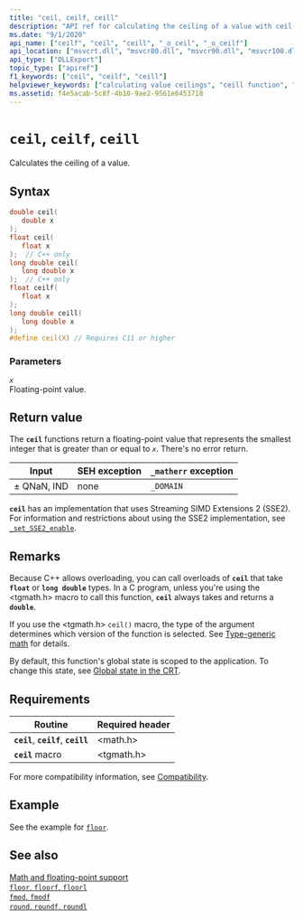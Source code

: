 ```yaml
---
title: "ceil, ceilf, ceill"
description: "API ref for calculating the ceiling of a value with ceil()."
ms.date: "9/1/2020"
api_name: ["ceilf", "ceil", "ceill", "_o_ceil", "_o_ceilf"]
api_location: ["msvcrt.dll", "msvcr80.dll", "msvcr90.dll", "msvcr100.dll", "msvcr100_clr0400.dll", "msvcr110.dll", "msvcr110_clr0400.dll", "msvcr120.dll", "msvcr120_clr0400.dll", "ucrtbase.dll", "ntdll.dll", "api-ms-win-crt-math-l1-1-0.dll", "api-ms-win-crt-private-l1-1-0.dll"]
api_type: ["DLLExport"]
topic_type: ["apiref"]
f1_keywords: ["ceil", "ceilf", "ceill"]
helpviewer_keywords: ["calculating value ceilings", "ceill function", "ceil function", "ceilf function"]
ms.assetid: f4e5acab-5c8f-4b10-9ae2-9561e6453718
---
```

# `ceil`, `ceilf`, `ceill`

Calculates the ceiling of a value.

## Syntax

```C
double ceil(
   double x
);
float ceil(
   float x
);  // C++ only
long double ceil(
   long double x
);  // C++ only
float ceilf(
   float x
);
long double ceill(
   long double x
);
#define ceil(X) // Requires C11 or higher
```

### Parameters

*`x`*\
Floating-point value.

## Return value

The **`ceil`** functions return a floating-point value that represents the smallest integer that is greater than or equal to *`x`*. There's no error return.

| Input | SEH exception | `_matherr` exception |
|---|---|---|
| ± QNaN, IND | none | `_DOMAIN` |

**`ceil`** has an implementation that uses Streaming SIMD Extensions 2 (SSE2). For information and restrictions about using the SSE2 implementation, see [`_set_SSE2_enable`](set-sse2-enable.md).

## Remarks

Because C++ allows overloading, you can call overloads of **`ceil`** that take **`float`** or **`long double`** types. In a C program, unless you're using the \<tgmath.h> macro to call this function, **`ceil`** always takes and returns a **`double`**.

If you use the \<tgmath.h> `ceil()` macro, the type of the argument determines which version of the function is selected. See [Type-generic math](../tgmath.md) for details.

By default, this function's global state is scoped to the application. To change this state, see [Global state in the CRT](../global-state.md).

## Requirements

| Routine | Required header |
|---|---|
| **`ceil`**, **`ceilf`**, **`ceill`** | \<math.h> |
| **`ceil`** macro | \<tgmath.h> |

For more compatibility information, see [Compatibility](../compatibility.md).

## Example

See the example for [`floor`](floor-floorf-floorl.md).

## See also

[Math and floating-point support](../floating-point-support.md)\
[`floor`, `floorf`, `floorl`](floor-floorf-floorl.md)\
[`fmod`, `fmodf`](fmod-fmodf.md)\
[`round`, `roundf`, `roundl`](round-roundf-roundl.md)
